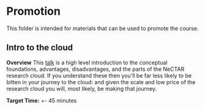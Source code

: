 # Promotion

This folder is intended for materials that can be used to promote the course.

## Intro to the cloud

**Overview** This [talk](Talk/Intro_to_the_cloud.md) is a high level introduction to the conceptual foundations, advantages, disadvantages, and the
parts of the NeCTAR research cloud. If you understand these then you'll be far less likely to be bitten in your
journey to the cloud: and given the scale and low price of the research cloud you will, most likely, be making
that journey.

**Target Time:** +- 45 minutes

